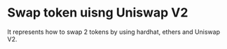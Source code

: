 # Swap token uisng Uniswap V2

It represents how to swap 2 tokens by using hardhat, ethers and Uniswap V2.

